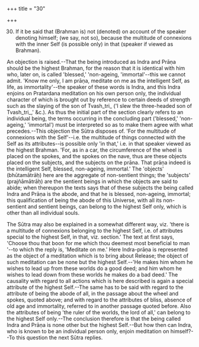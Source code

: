 +++
title = "30"

+++




30. If it be said that (Brahman is) not (denoted) on account of the speaker denoting himself; (we say, not so), because the multitude of connexions with the inner Self (is possible only) in that (speaker if viewed as Brahman).

An objection is raised.--That the being introduced as Indra and Prāṇa should be the highest Brahman, for the reason that it is identical with him who, later on, is called 'blessed,' 'non-ageing, 'immortal'--this we cannot admit. 'Know me only, I am prāṇa, meditate on me as the intelligent Self, as life, as immortality'--the speaker of these words is Indra, and this Indra enjoins on Pratardana meditation on his own person only, the individual character of which is brought out by reference to certain deeds of strength such as the slaying of the son of Tvash_tri_ ('I slew the three-headed son of Tvash_tri_,' &c.). As thus the initial part of the section clearly refers to an individual being, the terms occurring in the concluding part ('blessed,' 'non-ageing,' 'immortal') must be interpreted so as to make them agree with what precedes.--This objection the Sūtra disposes of. 'For the multitude of connexions with the Self'--i.e. the multitude of things connected with the Self as its attributes--is possible only 'in that,' i.e. in that speaker viewed as the highest Brahman. 'For, as in a car, the circumference of the wheel is placed on the spokes, and the spokes on the nave, thus are these objects placed on the subjects, and the subjects on the prāna. That prāṇa indeed is the intelligent Self, blessed, non-ageing, immortal.' The 'objects' (bhūtamātrāḥ) here are the aggregate of non-sentient things; the 'subjects' (prajñāmātrāḥ) are the sentient beings in which the objects are said to abide; when thereupon the texts says that of these subjects the being called Indra and Prāṇa is the abode, and that he is blessed, non-ageing, immortal; this qualification of being the abode of this Universe, with all its non-sentient and sentient beings, can belong to the highest Self only, which is other than all individual souls.

The Sūtra may also be explained in a somewhat different way, viz. 'there is a multitude of connexions belonging to the highest Self, i.e. of attributes special to the highest Self, in that, viz. section.' The text at first says, 'Choose thou that boon for me which thou deemest most beneficial to man '--to which the reply is, 'Meditate on me.' Here Indra-prāṇa is represented as the object of a meditation which is to bring about Release; the object of such meditation can be none but the highest Self.--'He makes him whom he wishes to lead up from these worlds do a good deed; and him whom he wishes to lead down from these worlds he makes do a bad deed.' The causality with regard to all actions which is here described is again a special attribute of the highest Self.--The same has to be said with regard to the attribute of being the abode of all, in the passage about the wheel and spokes, quoted above; and with regard to the attributes of bliss, absence of old age and immortality, referred to in another passage quoted before. Also the attributes of being 'the ruler of the worlds, the lord of all,' can belong to the highest Self only.--The conclusion therefore is that the being called Indra and Prāṇa is none other but the highest Self.--But how then can Indra, who is known to be an individual person only, enjoin meditation on himself?--To this question the next Sūtra replies.

